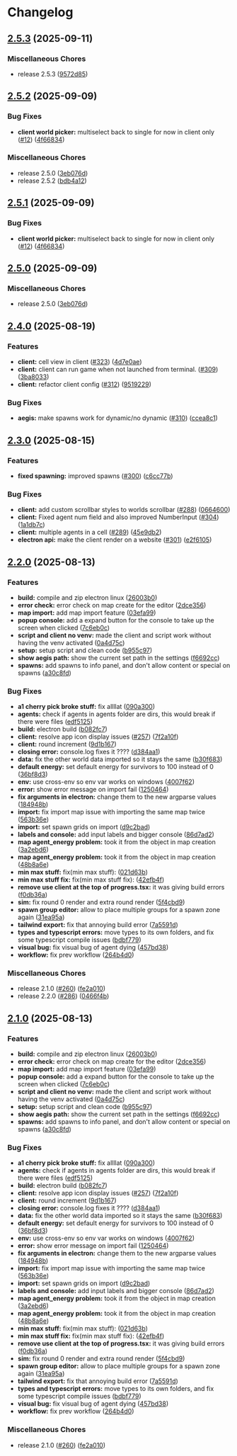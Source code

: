 # Changelog

## [2.5.3](https://github.com/AEGIS-GAME/aegis/compare/aegis-client-v2.5.2...aegis-client-v2.5.3) (2025-09-11)


### Miscellaneous Chores

* release 2.5.3 ([9572d85](https://github.com/AEGIS-GAME/aegis/commit/9572d8598bb30d72ded4806fcad0016a97316efe))

## [2.5.2](https://github.com/AEGIS-GAME/aegis/compare/aegis-client-v2.5.2...aegis-client-v2.5.2) (2025-09-09)


### Bug Fixes

* **client world picker:** multiselect back to single for now in client only ([#12](https://github.com/AEGIS-GAME/aegis/issues/12)) ([4f66834](https://github.com/AEGIS-GAME/aegis/commit/4f66834bfe9bf251862e33cda2adfebd68ddc493))


### Miscellaneous Chores

* release 2.5.0 ([3eb076d](https://github.com/AEGIS-GAME/aegis/commit/3eb076dff4a0336558ca30647a628417b46666db))
* release 2.5.2 ([bdb4a12](https://github.com/AEGIS-GAME/aegis/commit/bdb4a12f48ffb9191d0097d9f3fd43f6e5323970))

## [2.5.1](https://github.com/AEGIS-GAME/aegis/compare/aegis-client-v2.5.0...aegis-client-v2.5.1) (2025-09-09)


### Bug Fixes

* **client world picker:** multiselect back to single for now in client only ([#12](https://github.com/AEGIS-GAME/aegis/issues/12)) ([4f66834](https://github.com/AEGIS-GAME/aegis/commit/4f66834bfe9bf251862e33cda2adfebd68ddc493))

## [2.5.0](https://github.com/AEGIS-GAME/aegis/compare/aegis-client-v2.4.0...aegis-client-v2.5.0) (2025-09-09)


### Miscellaneous Chores

* release 2.5.0 ([3eb076d](https://github.com/AEGIS-GAME/aegis/commit/3eb076dff4a0336558ca30647a628417b46666db))

## [2.4.0](https://github.com/AEGIS-GAME/aegis/compare/aegis-client-v2.3.0...aegis-client-v2.4.0) (2025-08-19)


### Features

* **client:** cell view in client ([#323](https://github.com/AEGIS-GAME/aegis/issues/323)) ([4d7e0ae](https://github.com/AEGIS-GAME/aegis/commit/4d7e0ae9598a745fd7e6b434ca31cbf2ecd676f0))
* **client:** client can run game when not launched from terminal. ([#309](https://github.com/AEGIS-GAME/aegis/issues/309)) ([3ba8033](https://github.com/AEGIS-GAME/aegis/commit/3ba8033b0a3969c4aad147d552149cf477072942))
* **client:** refactor client config ([#312](https://github.com/AEGIS-GAME/aegis/issues/312)) ([9519229](https://github.com/AEGIS-GAME/aegis/commit/9519229e17c910cd19fb0364ad32bbe0b4c44a00))


### Bug Fixes

* **aegis:** make spawns work for dynamic/no dynamic ([#310](https://github.com/AEGIS-GAME/aegis/issues/310)) ([ccea8c1](https://github.com/AEGIS-GAME/aegis/commit/ccea8c177220a98cf21147000f67a5432cf35c36))

## [2.3.0](https://github.com/AEGIS-GAME/aegis/compare/aegis-client-v2.2.0...aegis-client-v2.3.0) (2025-08-15)


### Features

* **fixed spawning:** improved spawns ([#300](https://github.com/AEGIS-GAME/aegis/issues/300)) ([c6cc77b](https://github.com/AEGIS-GAME/aegis/commit/c6cc77b5d6b59ad0266786c7b378cd20b6692497))


### Bug Fixes

* **client:** add custom scrollbar styles to worlds scrollbar ([#288](https://github.com/AEGIS-GAME/aegis/issues/288)) ([0664600](https://github.com/AEGIS-GAME/aegis/commit/06646002fdb4bcbfe96ab6e11b064271420f9ddd))
* **client:** Fixed agent num field and also improved NumberInput ([#304](https://github.com/AEGIS-GAME/aegis/issues/304)) ([1a1db7c](https://github.com/AEGIS-GAME/aegis/commit/1a1db7c42999f8988ca101e213f0b79c374ae5f5))
* **client:** multiple agents in a cell ([#289](https://github.com/AEGIS-GAME/aegis/issues/289)) ([45e9db2](https://github.com/AEGIS-GAME/aegis/commit/45e9db27355230a01e33f81b70a2e05c4bb37358))
* **electron api:** make the client render on a website ([#301](https://github.com/AEGIS-GAME/aegis/issues/301)) ([e2f6105](https://github.com/AEGIS-GAME/aegis/commit/e2f610515a2b7d7180ab30426371ebba4a295284))

## [2.2.0](https://github.com/CPSC-383/aegis/compare/aegis-client-v2.1.0...aegis-client-v2.2.0) (2025-08-13)


### Features

* **build:** compile and zip electron linux ([26003b0](https://github.com/CPSC-383/aegis/commit/26003b08894bfe31d2a364f59b6dc485530f4b26))
* **error check:** error check on map create for the editor ([2dce356](https://github.com/CPSC-383/aegis/commit/2dce35693de9a3c97d2c4e0a34d9d9113747a938))
* **map import:** add map import feature ([03efa99](https://github.com/CPSC-383/aegis/commit/03efa99b93e3e4f68109c4127e281a09c545606d))
* **popup console:** add a expand button for the console to take up the screen when clicked ([7c6eb0c](https://github.com/CPSC-383/aegis/commit/7c6eb0cb49623177f8aa83001c907208d1ec9d79))
* **script and client no venv:** made the client and script work without having the venv activated ([0a4d75c](https://github.com/CPSC-383/aegis/commit/0a4d75caf76044758ca2082fc87cc58682fce20f))
* **setup:** setup script and clean code ([b955c97](https://github.com/CPSC-383/aegis/commit/b955c97517330ac3daec0e77e3e62725bcd863c8))
* **show aegis path:** show the current set path in the settings ([f6692cc](https://github.com/CPSC-383/aegis/commit/f6692ccf7582b110bfeda50eb4d62ad436296961))
* **spawns:** add spawns to info panel, and don't allow content or special on spawns ([a30c8fd](https://github.com/CPSC-383/aegis/commit/a30c8fdb1cb2f1dc5300e764f2d067e44849a2b1))


### Bug Fixes

* **a1 cherry pick broke stuff:** fix allllat ([090a300](https://github.com/CPSC-383/aegis/commit/090a300d272ecf7e04b6a269c7b37e240d738598))
* **agents:** check if agents in agents folder are dirs, this would break if there were files ([edf5125](https://github.com/CPSC-383/aegis/commit/edf512545f652f346b709993dc28a5fadade2cfa))
* **build:** electron build ([b082fc7](https://github.com/CPSC-383/aegis/commit/b082fc7134fc9aa734061b07a7c11b156d068bc1))
* **client:** resolve app icon display issues ([#257](https://github.com/CPSC-383/aegis/issues/257)) ([7f2a10f](https://github.com/CPSC-383/aegis/commit/7f2a10ffb7060e729eeeeea772f95dd710f9817a))
* **client:** round increment ([9d1b167](https://github.com/CPSC-383/aegis/commit/9d1b16750ad7af0bdf7ea4a798dd72ed914cfefe))
* **closing error:** console.log fixes it ???? ([d384aa1](https://github.com/CPSC-383/aegis/commit/d384aa19341f653daf81be4c8a8e4adf6a7ffa7f))
* **data:** fix the other world data imported so it stays the same ([b30f683](https://github.com/CPSC-383/aegis/commit/b30f68340b7c8d8296d0a32abc07daa9a9319d3d))
* **default energy:** set default energy for survivors to 100 instead of 0 ([36bf8d3](https://github.com/CPSC-383/aegis/commit/36bf8d35f5b0af6302ace18c8d3218156a95d349))
* **env:** use cross-env so env var works on windows ([4007f62](https://github.com/CPSC-383/aegis/commit/4007f62e44c998f863cd267982330eb13f16236e))
* **error:** show error message on import fail ([1250464](https://github.com/CPSC-383/aegis/commit/12504644b8a9bd5f226d53a3c67febc3ac5616cd))
* **fix arguments in electron:** change them to the new argparse values ([184948b](https://github.com/CPSC-383/aegis/commit/184948b6d468cb574a304b2c7c5e634bd5a7a070))
* **import:** fix import map issue with importing the same map twice ([563b36e](https://github.com/CPSC-383/aegis/commit/563b36efe11895d03531908460eebf831d16523c))
* **import:** set spawn grids on import ([d9c2bad](https://github.com/CPSC-383/aegis/commit/d9c2badf42b83ca4bcd7b34ae28a8fae2f1aa315))
* **labels and console:** add input labels and bigger console ([86d7ad2](https://github.com/CPSC-383/aegis/commit/86d7ad2f10f32710f8e2a17049fb8112db84fe55))
* **map agent_energy problem:** took it from the object in map creation ([3a2ebd6](https://github.com/CPSC-383/aegis/commit/3a2ebd6d5faafba412e365b8c4e97f434919391f))
* **map agent_energy problem:** took it from the object in map creation ([48b8a6e](https://github.com/CPSC-383/aegis/commit/48b8a6e3d20a447f569b5137623374f8de0b2973))
* **min max stuff:** fix(min max stuff):  ([021d63b](https://github.com/CPSC-383/aegis/commit/021d63bb431777470ca2e3f46d47525acb9f15de))
* **min max stuff fix:** fix(min max stuff fix):  ([42efb4f](https://github.com/CPSC-383/aegis/commit/42efb4f5ec7e3c6b643c4697992c1670e300cee2))
* **remove use client at the top of progress.tsx:** it was giving build errors ([f0db36a](https://github.com/CPSC-383/aegis/commit/f0db36a1786f94eb150bfb776c34ee96ad379fa1))
* **sim:** fix round 0 render and extra round render ([5f4cbd9](https://github.com/CPSC-383/aegis/commit/5f4cbd9f633c23888b8d3ba47428b1c2a7782c8e))
* **spawn group editor:** allow to place multiple groups for a spawn zone again ([31ea95a](https://github.com/CPSC-383/aegis/commit/31ea95a394a8e920a6ce3975279966d8e7cd328f))
* **tailwind export:** fix that annoying build error ([7a5591d](https://github.com/CPSC-383/aegis/commit/7a5591d1d996cbc71a03b083496533d7684489c0))
* **types and typescript errors:** move types to its own folders, and fix some typescript compile issues ([bdbf779](https://github.com/CPSC-383/aegis/commit/bdbf779a519df442f74a05d71b2126569ff12f85))
* **visual bug:** fix visual bug of agent dying ([457bd38](https://github.com/CPSC-383/aegis/commit/457bd386593252b71d9d31a58ae88e94b6004261))
* **workflow:** fix prev workflow ([264b4d0](https://github.com/CPSC-383/aegis/commit/264b4d09b7fce77c59c3d5cd8eb57313afaf546f))


### Miscellaneous Chores

* release 2.1.0 ([#260](https://github.com/CPSC-383/aegis/issues/260)) ([fe2a010](https://github.com/CPSC-383/aegis/commit/fe2a010a66546f27fdb63b3dc2d121f74156a65f))
* release 2.2.0 ([#286](https://github.com/CPSC-383/aegis/issues/286)) ([0466f4b](https://github.com/CPSC-383/aegis/commit/0466f4bfdddc7097462c1424af4c68c03cdbfcd3))

## [2.1.0](https://github.com/CPSC-383/aegis/compare/aegis-client-v2.0.0...aegis-client-v2.1.0) (2025-08-13)


### Features

* **build:** compile and zip electron linux ([26003b0](https://github.com/CPSC-383/aegis/commit/26003b08894bfe31d2a364f59b6dc485530f4b26))
* **error check:** error check on map create for the editor ([2dce356](https://github.com/CPSC-383/aegis/commit/2dce35693de9a3c97d2c4e0a34d9d9113747a938))
* **map import:** add map import feature ([03efa99](https://github.com/CPSC-383/aegis/commit/03efa99b93e3e4f68109c4127e281a09c545606d))
* **popup console:** add a expand button for the console to take up the screen when clicked ([7c6eb0c](https://github.com/CPSC-383/aegis/commit/7c6eb0cb49623177f8aa83001c907208d1ec9d79))
* **script and client no venv:** made the client and script work without having the venv activated ([0a4d75c](https://github.com/CPSC-383/aegis/commit/0a4d75caf76044758ca2082fc87cc58682fce20f))
* **setup:** setup script and clean code ([b955c97](https://github.com/CPSC-383/aegis/commit/b955c97517330ac3daec0e77e3e62725bcd863c8))
* **show aegis path:** show the current set path in the settings ([f6692cc](https://github.com/CPSC-383/aegis/commit/f6692ccf7582b110bfeda50eb4d62ad436296961))
* **spawns:** add spawns to info panel, and don't allow content or special on spawns ([a30c8fd](https://github.com/CPSC-383/aegis/commit/a30c8fdb1cb2f1dc5300e764f2d067e44849a2b1))


### Bug Fixes

* **a1 cherry pick broke stuff:** fix allllat ([090a300](https://github.com/CPSC-383/aegis/commit/090a300d272ecf7e04b6a269c7b37e240d738598))
* **agents:** check if agents in agents folder are dirs, this would break if there were files ([edf5125](https://github.com/CPSC-383/aegis/commit/edf512545f652f346b709993dc28a5fadade2cfa))
* **build:** electron build ([b082fc7](https://github.com/CPSC-383/aegis/commit/b082fc7134fc9aa734061b07a7c11b156d068bc1))
* **client:** resolve app icon display issues ([#257](https://github.com/CPSC-383/aegis/issues/257)) ([7f2a10f](https://github.com/CPSC-383/aegis/commit/7f2a10ffb7060e729eeeeea772f95dd710f9817a))
* **client:** round increment ([9d1b167](https://github.com/CPSC-383/aegis/commit/9d1b16750ad7af0bdf7ea4a798dd72ed914cfefe))
* **closing error:** console.log fixes it ???? ([d384aa1](https://github.com/CPSC-383/aegis/commit/d384aa19341f653daf81be4c8a8e4adf6a7ffa7f))
* **data:** fix the other world data imported so it stays the same ([b30f683](https://github.com/CPSC-383/aegis/commit/b30f68340b7c8d8296d0a32abc07daa9a9319d3d))
* **default energy:** set default energy for survivors to 100 instead of 0 ([36bf8d3](https://github.com/CPSC-383/aegis/commit/36bf8d35f5b0af6302ace18c8d3218156a95d349))
* **env:** use cross-env so env var works on windows ([4007f62](https://github.com/CPSC-383/aegis/commit/4007f62e44c998f863cd267982330eb13f16236e))
* **error:** show error message on import fail ([1250464](https://github.com/CPSC-383/aegis/commit/12504644b8a9bd5f226d53a3c67febc3ac5616cd))
* **fix arguments in electron:** change them to the new argparse values ([184948b](https://github.com/CPSC-383/aegis/commit/184948b6d468cb574a304b2c7c5e634bd5a7a070))
* **import:** fix import map issue with importing the same map twice ([563b36e](https://github.com/CPSC-383/aegis/commit/563b36efe11895d03531908460eebf831d16523c))
* **import:** set spawn grids on import ([d9c2bad](https://github.com/CPSC-383/aegis/commit/d9c2badf42b83ca4bcd7b34ae28a8fae2f1aa315))
* **labels and console:** add input labels and bigger console ([86d7ad2](https://github.com/CPSC-383/aegis/commit/86d7ad2f10f32710f8e2a17049fb8112db84fe55))
* **map agent_energy problem:** took it from the object in map creation ([3a2ebd6](https://github.com/CPSC-383/aegis/commit/3a2ebd6d5faafba412e365b8c4e97f434919391f))
* **map agent_energy problem:** took it from the object in map creation ([48b8a6e](https://github.com/CPSC-383/aegis/commit/48b8a6e3d20a447f569b5137623374f8de0b2973))
* **min max stuff:** fix(min max stuff):  ([021d63b](https://github.com/CPSC-383/aegis/commit/021d63bb431777470ca2e3f46d47525acb9f15de))
* **min max stuff fix:** fix(min max stuff fix):  ([42efb4f](https://github.com/CPSC-383/aegis/commit/42efb4f5ec7e3c6b643c4697992c1670e300cee2))
* **remove use client at the top of progress.tsx:** it was giving build errors ([f0db36a](https://github.com/CPSC-383/aegis/commit/f0db36a1786f94eb150bfb776c34ee96ad379fa1))
* **sim:** fix round 0 render and extra round render ([5f4cbd9](https://github.com/CPSC-383/aegis/commit/5f4cbd9f633c23888b8d3ba47428b1c2a7782c8e))
* **spawn group editor:** allow to place multiple groups for a spawn zone again ([31ea95a](https://github.com/CPSC-383/aegis/commit/31ea95a394a8e920a6ce3975279966d8e7cd328f))
* **tailwind export:** fix that annoying build error ([7a5591d](https://github.com/CPSC-383/aegis/commit/7a5591d1d996cbc71a03b083496533d7684489c0))
* **types and typescript errors:** move types to its own folders, and fix some typescript compile issues ([bdbf779](https://github.com/CPSC-383/aegis/commit/bdbf779a519df442f74a05d71b2126569ff12f85))
* **visual bug:** fix visual bug of agent dying ([457bd38](https://github.com/CPSC-383/aegis/commit/457bd386593252b71d9d31a58ae88e94b6004261))
* **workflow:** fix prev workflow ([264b4d0](https://github.com/CPSC-383/aegis/commit/264b4d09b7fce77c59c3d5cd8eb57313afaf546f))


### Miscellaneous Chores

* release 2.1.0 ([#260](https://github.com/CPSC-383/aegis/issues/260)) ([fe2a010](https://github.com/CPSC-383/aegis/commit/fe2a010a66546f27fdb63b3dc2d121f74156a65f))
